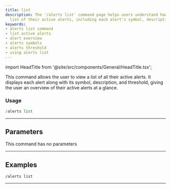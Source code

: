 ```yaml
---
title: list
description: The '/alerts list' command page helps users understand how to view a
  list of their active alerts, including each alert's symbol, description, and threshold.
keywords:
- alerts list command
- list active alerts
- alert overview
- alerts symbols
- alerts threshold
- using alerts list
---
```


import HeadTitle from '@site/src/components/General/HeadTitle.tsx';

<HeadTitle title="alerts: list - Discord Reference | OpenBB Bot Docs" />

This command allows the user to view a list of all their active alerts. It displays each alert along with its symbol, description, and threshold, giving the user an overview of their active alerts at a glance.

### Usage

```python wordwrap
/alerts list
```

---

## Parameters

This command has no parameters



---

## Examples

```
/alerts list
```
---
